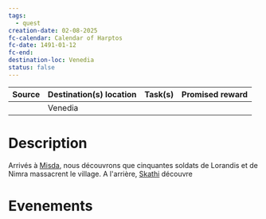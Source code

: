 ```yaml
---
tags:
  - quest
creation-date: 02-08-2025
fc-calendar: Calendar of Harptos
fc-date: 1491-01-12
fc-end:
destination-loc: Venedia
status: false
---
```


| **Source** | **Destination(s)** location | **Task(s)** | **Promised reward** |
| ---------- | --------------------------- | ----------- | ------------------- |
|            |          Venedia          |             |                     |
# Description

Arrivés à [Misda](../Locations/Misda.md), nous découvrons que cinquantes soldats de Lorandis et de Nimra massacrent le village. A l'arrière, [Skathi](../Characters/Players/Skathi.md) découvre

# Evenements